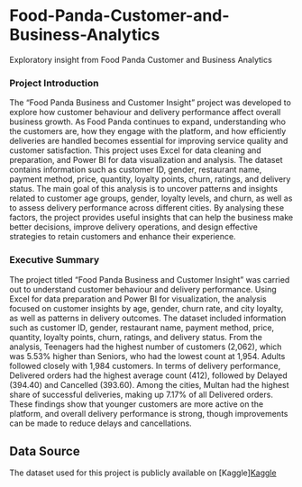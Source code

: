 # Food-Panda-Customer-and-Business-Analytics
Exploratory insight from Food Panda Customer and Business Analytics
### Project Introduction
The “Food Panda Business and Customer Insight” project was developed to explore how customer behaviour and delivery performance affect overall business growth. As Food Panda continues to expand, understanding who the customers are, how they engage with the platform, and how efficiently deliveries are handled becomes essential for improving service quality and customer satisfaction.
This project uses Excel for data cleaning and preparation, and Power BI for data visualization and analysis. The dataset contains information such as customer ID, gender, restaurant name, payment method, price, quantity, loyalty points, churn, ratings, and delivery status.
The main goal of this analysis is to uncover patterns and insights related to customer age groups, gender, loyalty levels, and churn, as well as to assess delivery performance across different cities. By analysing these factors, the project provides useful insights that can help the business make better decisions, improve delivery operations, and design effective strategies to retain customers and enhance their experience.
### Executive Summary
The project titled “Food Panda Business and Customer Insight” was carried out to understand customer behaviour and delivery performance. Using Excel for data preparation and Power BI for visualization, the analysis focused on customer insights by age, gender, churn rate, and city loyalty, as well as patterns in delivery outcomes. The dataset included information such as customer ID, gender, restaurant name, payment method, price, quantity, loyalty points, churn, ratings, and delivery status.
From the analysis, Teenagers had the highest number of customers (2,062), which was 5.53% higher than Seniors, who had the lowest count at 1,954. Adults followed closely with 1,984 customers. In terms of delivery performance, Delivered orders had the highest average count (412), followed by Delayed (394.40) and Cancelled (393.60). Among the cities, Multan had the highest share of successful deliveries, making up 7.17% of all Delivered orders.
These findings show that younger customers are more active on the platform, and overall delivery performance is strong, though improvements can be made to reduce delays and cancellations.
## Data Source
The dataset used for this project is publicly available on [Kaggle][Kaggle](https://www.kaggle.com/datasets/nabihazahid/foodpanda-analysis-dataset-2025)

